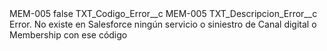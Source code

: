 <?xml version="1.0" encoding="UTF-8"?>
<CustomMetadata xmlns="http://soap.sforce.com/2006/04/metadata" xmlns:xsi="http://www.w3.org/2001/XMLSchema-instance" xmlns:xsd="http://www.w3.org/2001/XMLSchema">
    <label>MEM-005</label>
    <protected>false</protected>
    <values>
        <field>TXT_Codigo_Error__c</field>
        <value xsi:type="xsd:string">MEM-005</value>
    </values>
    <values>
        <field>TXT_Descripcion_Error__c</field>
        <value xsi:type="xsd:string">Error. No existe en Salesforce ningún servicio o siniestro de Canal digital o Membership con ese código</value>
    </values>
</CustomMetadata>
